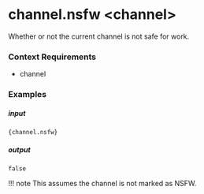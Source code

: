 # channel.nsfw &lt;channel&gt;
		
Whether or not the current channel is not safe for work.

### Context Requirements

* channel


### Examples

##### input
```{channel.nsfw}```

##### output
```false```

!!! note
		This assumes the channel is not marked as NSFW.